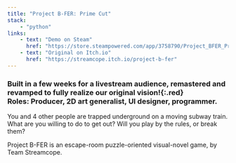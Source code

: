 ```yaml
---
title: "Project B-FER: Prime Cut"
stack:
    - "python"
links:
    - text: "Demo on Steam"
      href: "https://store.steampowered.com/app/3758790/Project_BFER_Prime_Cut/"
    - text: "Original on Itch.io"
      href: "https://streamcope.itch.io/project-b-fer"
---
```

### Built in a few weeks for a livestream audience, **remastered and revamped to fully realize our original vision!**{:.red}<br>**Roles:** Producer, 2D art generalist, UI designer, programmer.<br>

You and 4 other people are trapped underground on a moving subway train. What are you willing to do to get out? Will you play by the rules, or break them?

Project B-FER is an escape-room puzzle-oriented visual-novel game, by Team Streamcope.